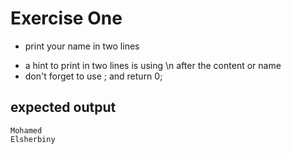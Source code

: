 # Exercise One

* print your name in two lines

 - a hint to print in two lines is using \n after the content or name  
 - don't forget to use ;  and return 0; 
  
## expected  output 
  ```
Mohamed
Elsherbiny
  ```